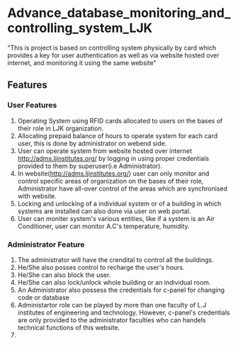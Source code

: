 # Advance_database_monitoring_and_controlling_system_LJK
"This is project is based on controlling system physically by card which provides a key for user authentication as well as via website hosted over internet, and monitoring it using the same website"


## Features

  ### User Features
  1) Operating System using RFID cards allocated to users on the bases of their role in LJK organization.
  2) Allocating prepaid balance of hours to operate system for each card user, this is done by administrator on webend side.
  3) User can operate system from website hosted over internet http://adms.ljinstitutes.org/ by logging in using proper credentials provided to them by superuser(i.e        Administrator).
  4) In website(http://adms.ljinstitutes.org/) user can only monitor and control specific areas of organization on the bases of their role, Administrator have all-over control of the areas which are synchronised with website.
  5) Locking and unlocking of a individual system or of a building in which systems are installed can also done via user on web portal.
  6) User can moniter system's various entities, like if a system is an Air Conditioner, user can monitor A.C's temperature, humidity.
  
  ### Administrator Feature
  1) The administrator will have the crendital to control all the buildings.
  2) He/She also posses control to recharge the user's hours.
  3) He/She can also block the user.
  4) He/She can also lock/unlock whole building or an individual room.
  5) An Administrator also possess the credentials for c-panel for changing code or database
  6) Administartor role can be played by more than one faculty of L.J institutes of engineering and technology. However, c-panel's credentials are only provided to the           administrator faculties who can handels technical functions of this website. 
  7) 
   
